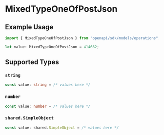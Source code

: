 # MixedTypeOneOfPostJson

## Example Usage

```typescript
import { MixedTypeOneOfPostJson } from "openapi/sdk/models/operations";

let value: MixedTypeOneOfPostJson = 414662;
```

## Supported Types

### `string`

```typescript
const value: string = /* values here */
```

### `number`

```typescript
const value: number = /* values here */
```

### `shared.SimpleObject`

```typescript
const value: shared.SimpleObject = /* values here */
```

